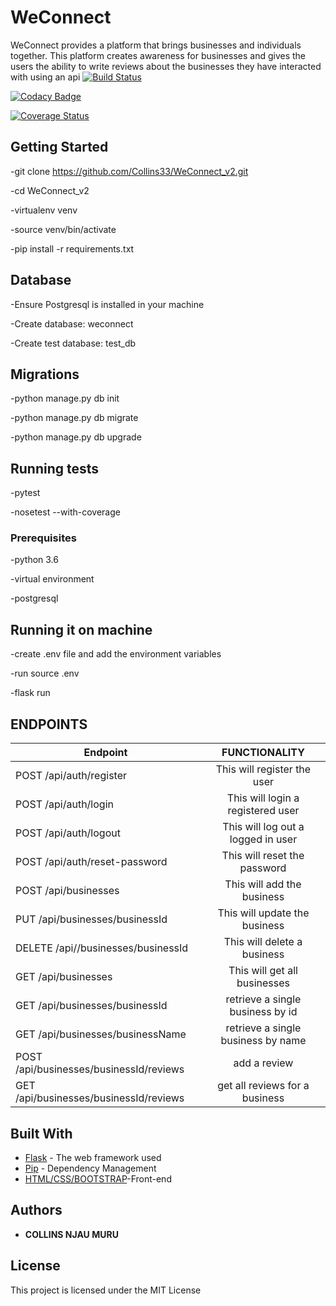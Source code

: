 # WeConnect

WeConnect provides a platform that brings businesses and individuals together. This platform creates awareness for businesses and gives the users the ability to write reviews about the businesses they have interacted with using an api
[![Build Status](https://travis-ci.org/Collins33/WeConnect_v2.svg?branch=master)](https://travis-ci.org/Collins33/WeConnect_v2)


[![Codacy Badge](https://api.codacy.com/project/badge/Grade/fc3b48f3c8ae41c281b52e3055612cfc)](https://www.codacy.com/app/Collins33/WeConnect_v2?utm_source=github.com&amp;utm_medium=referral&amp;utm_content=Collins33/WeConnect_v2&amp;utm_campaign=Badge_Grade)


[![Coverage Status](https://coveralls.io/repos/github/Collins33/WeConnect_v2/badge.svg?branch=master)](https://coveralls.io/github/Collins33/WeConnect_v2?branch=master)


## Getting Started

-git clone https://github.com/Collins33/WeConnect_v2.git

-cd WeConnect_v2

-virtualenv venv

-source venv/bin/activate

-pip install -r requirements.txt

## Database
-Ensure Postgresql is installed in your machine

-Create database: weconnect

-Create test database: test_db

## Migrations
-python manage.py db init

-python manage.py db migrate

-python manage.py db upgrade

## Running tests
-pytest

-nosetest --with-coverage

### Prerequisites

-python 3.6

-virtual environment

-postgresql

## Running it on machine
-create .env file and add the environment variables

-run source .env

-flask run

## ENDPOINTS
| Endpoint                                | FUNCTIONALITY |
| ----------------------------------------|:-------------:|
| POST /api/auth/register                 | This will register  the user       |
| POST /api/auth/login                    | This will login a registered user  |
| POST /api/auth/logout                   | This will log out a logged in user |
| POST /api/auth/reset-password           | This will reset the password       | 
| POST  /api/businesses                   | This will add the business         |
| PUT /api/businesses/businessId          | This will update the business      | 
| DELETE /api//businesses/businessId      | This will delete a business        |
| GET  /api/businesses                    | This will get all businesses       |
| GET  /api/businesses/businessId         | retrieve a single business by id   |
| GET  /api/businesses/businessName       | retrieve a single business by name |
| POST  /api/businesses/businessId/reviews| add a review                  |
| GET  /api/businesses/businessId/reviews | get all reviews for a business               |       
       
       


## Built With

* [Flask](http://flask.pocoo.org/) - The web framework used
* [Pip](https://pypi.python.org/pypi/pip) - Dependency Management
* [HTML/CSS/BOOTSTRAP](https://getbootstrap.com/)-Front-end 


 

## Authors

* **COLLINS NJAU MURU** 



## License

This project is licensed under the MIT License 




